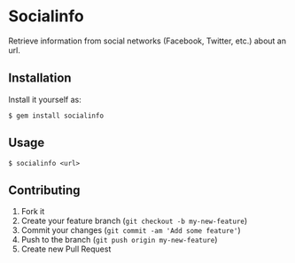 # Socialinfo

Retrieve information from social networks (Facebook, Twitter, etc.) about an url.

## Installation

Install it yourself as:

    $ gem install socialinfo

## Usage

    $ socialinfo <url>

## Contributing

1. Fork it
2. Create your feature branch (`git checkout -b my-new-feature`)
3. Commit your changes (`git commit -am 'Add some feature'`)
4. Push to the branch (`git push origin my-new-feature`)
5. Create new Pull Request
